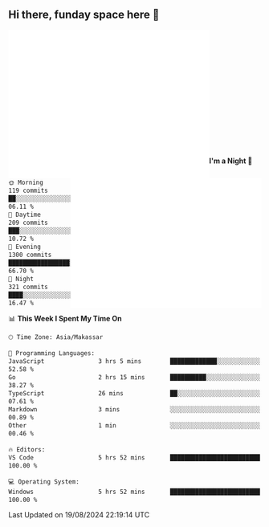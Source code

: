 ## Hi there, funday space here 🚀

<img align="left" width="400" alt="🌞" src="https://raw.githubusercontent.com/fhasnur/fhasnur/master/general.svg?token=ATQS65TR7ETTG5RLJUDIDBLBN34HE">
<img align="right" width="380" alt="🌞" src="https://raw.githubusercontent.com/fhasnur/fhasnur/master/statistics.svg?token=ATQS65TR7ETTG5RLJUDIDBLBN34HE">

<br><br><br><br><br><br><br><br><br><br><br><br><br><br>

<!--START_SECTION:waka-->
**I'm a Night 🦉** 

```text
🌞 Morning                119 commits         ██░░░░░░░░░░░░░░░░░░░░░░░   06.11 % 
🌆 Daytime                209 commits         ███░░░░░░░░░░░░░░░░░░░░░░   10.72 % 
🌃 Evening                1300 commits        █████████████████░░░░░░░░   66.70 % 
🌙 Night                  321 commits         ████░░░░░░░░░░░░░░░░░░░░░   16.47 % 
```


📊 **This Week I Spent My Time On** 

```text
🕑︎ Time Zone: Asia/Makassar

💬 Programming Languages: 
JavaScript               3 hrs 5 mins        █████████████░░░░░░░░░░░░   52.58 % 
Go                       2 hrs 15 mins       ██████████░░░░░░░░░░░░░░░   38.27 % 
TypeScript               26 mins             ██░░░░░░░░░░░░░░░░░░░░░░░   07.61 % 
Markdown                 3 mins              ░░░░░░░░░░░░░░░░░░░░░░░░░   00.89 % 
Other                    1 min               ░░░░░░░░░░░░░░░░░░░░░░░░░   00.46 % 

🔥 Editors: 
VS Code                  5 hrs 52 mins       █████████████████████████   100.00 % 

💻 Operating System: 
Windows                  5 hrs 52 mins       █████████████████████████   100.00 % 
```


 Last Updated on 19/08/2024 22:19:14 UTC
<!--END_SECTION:waka-->
